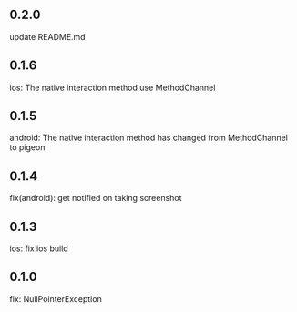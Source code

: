 ## 0.2.0

update README.md

## 0.1.6

ios: The native interaction method use MethodChannel

## 0.1.5

android: The native interaction method has changed from MethodChannel to pigeon

## 0.1.4

fix(android): get notified on taking screenshot

## 0.1.3

ios: fix ios build

## 0.1.0

fix: NullPointerException